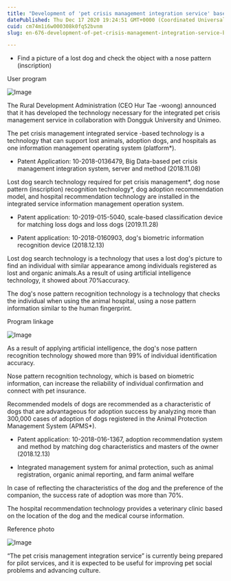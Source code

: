 ```yaml
---
title: "Development of 'pet crisis management integration service' based technology"
datePublished: Thu Dec 17 2020 19:24:51 GMT+0000 (Coordinated Universal Time)
cuid: cm74m1i6w000308k0fq52bvnm
slug: en-676-development-of-pet-crisis-management-integration-service-based-technology

---
```



- Find a picture of a lost dog and check the object with a nose pattern (inscription)

User program

![Image](https://cdn.hashnode.com/res/hashnode/image/upload/v1739527966862/49590a35-9345-4026-93da-87c0c7bc3b5f.png)

The Rural Development Administration (CEO Hur Tae -woong) announced that it has developed the technology necessary for the integrated pet crisis management service in collaboration with Dongguk University and Unimeo.

The pet crisis management integrated service -based technology is a technology that can support lost animals, adoption dogs, and hospitals as one information management operating system (platform*).

* Patent Application: 10-2018-0136479, Big Data-based pet crisis management integration system, server and method (2018.11.08)

Lost dog search technology required for pet crisis management*, dog nose pattern (inscription) recognition technology*, dog adoption recommendation model, and hospital recommendation technology are installed in the integrated service information management operation system.

* Patent application: 10-2019-015-5040, scale-based classification device for matching loss dogs and loss dogs (2019.11.28)

* Patent application: 10-2018-0160903, dog's biometric information recognition device (2018.12.13)

Lost dog search technology is a technology that uses a lost dog's picture to find an individual with similar appearance among individuals registered as lost and organic animals.As a result of using artificial intelligence technology, it showed about 70%accuracy.

The dog's nose pattern recognition technology is a technology that checks the individual when using the animal hospital, using a nose pattern information similar to the human fingerprint.

Program linkage

![Image](https://cdn.hashnode.com/res/hashnode/image/upload/v1739527968702/9a709ee1-c572-4cfd-9adf-5405392844ea.png)

As a result of applying artificial intelligence, the dog's nose pattern recognition technology showed more than 99% of individual identification accuracy.

Nose pattern recognition technology, which is based on biometric information, can increase the reliability of individual confirmation and connect with pet insurance.

Recommended models of dogs are recommended as a characteristic of dogs that are advantageous for adoption success by analyzing more than 300,000 cases of adoption of dogs registered in the Animal Protection Management System (APMS*).

* Patent application: 10-2018-016-1367, adoption recommendation system and method by matching dog characteristics and masters of the owner (2018.12.13)

* Integrated management system for animal protection, such as animal registration, organic animal reporting, and farm animal welfare

In case of reflecting the characteristics of the dog and the preference of the companion, the success rate of adoption was more than 70%.

The hospital recommendation technology provides a veterinary clinic based on the location of the dog and the medical course information.

Reference photo

![Image](https://cdn.hashnode.com/res/hashnode/image/upload/v1739527971109/4eda0d4a-b857-46b3-a752-fce7e3c872d1.png)

“The pet crisis management integration service” is currently being prepared for pilot services, and it is expected to be useful for improving pet social problems and advancing culture.